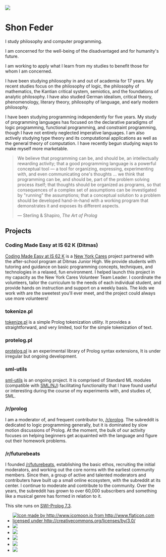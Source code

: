 <div id="header">

<img src="/f/media/indescriptum-logo.png" id="logo">

# Shon Feder

</div>

<div id="statement" class="main-category">

<div id="bio">

I study philosophy and computer programming. 

I am concerned for the well-being of the disadvantaged and for humanity's future.

I am working to apply what I learn from my studies to benefit those for whom I
am concerned.

I have been studying philosophy in and out of academia for 17 years. My recent
studies focus on the philosophy of logic, the philosophy of mathematics, the
Kantian critical system, semiotics, and the foundations of analytic philosophy.
I have also studied German idealism, critical theory, phenomenology, literary
theory, philosophy of language, and early modern philosophy.

I have been studying programming independently for five years. My study of
programming languages has focused on the declarative paradigms of logic
programming, functional programming, and constraint programming, though I have
not entirely neglected imperative languages. I am also actively studying type
theory and its computational applications as well as the general theory of
computation. I have recently begun studying ways to make myself more marketable.

</div>

<div id="epigraph" class="main-category">

> We believe that programming can be, and should be, an intellectually rewarding
> activity; that a good programming language is a powerful conceptual tool
> &mdash; a tool for organizing, expressing, experimenting with, and even
> communicating one's thoughts ... we think that programming can be, and should
> be, part of the problem solving process itself; that thoughts should be
> organized as programs, so that consequences of a complex set of assumptions
> can be investigated by "running" the assumptions; that a conceptual solution
> to a problem should be developed hand-in-hand with a working program that
> demonstrates it and exposes its different aspects. 
> 
> &mdash; Sterling & Shapiro, *The Art of Prolog*

</div>

</div>

<div id="projects" class="main-category">

## Projects

### Coding Made Easy at IS 62 K (Ditmas)

[Coding Made Easy at IS 62 K](https://www.newyorkcares.org/projects/coding-made-easy-62-k-ditmas-7)
is a [New York Cares](https://www.newyorkcares.org/) project partnered with the
after-school program at Ditmas Junior High. We provide students with tutoring
and guidance on basic programming concepts, techniques, and technologies in a
relaxed, fun environment. I helped launch this project in my capacity as the New
York Cares Volunteer Team Leader. I coordinate the volunteers, tailor the
curriculum to the needs of each individual student, and provide hands on
instruction and support on a weekly basis. The kids we work with are the
sweetest you'll ever meet, and the project could always use more volunteers!

### tokenize.pl

[tokenize.pl](https://github.com/aBathologist/tokenize) is a simple Prolog
tokenization utility. It provides a straightforward, and very limited, tool for
the simple tokenization of text.

### protelog.pl

[protelog.pl](https://github.com/aBathologist/protelog) is an experimental
library of Prolog syntax extensions, It is under irregular but ongoing
development.

### sml-utils

[sml-utils](https://github.com/aBathologist/sml-utils) is an ongoing project. It
is comprised of Standard ML modules (compatible with
[SML/NJ](http://www.smlnj.org)) facilitating functionality that I have found
useful or interesting during the course of my experiments with, and studies of,
SML.

### /r/prolog

I am a moderator of, and frequent contributor to,
[/r/prolog](https://www.reddit.com/r/prolog). The subreddit is dedicated to logic
programming generally, but it is dominated by slow motion discussions of Prolog.
At the moment, the bulk of our activity focuses on helping beginners get acquainted
with the language and figure out their homework problems.

### /r/futurebeats

I founded [/r/futurebeats](https://www.reddit.com/r/futurebeats), establishing
the basic ethos, recruiting the initial moderators, and working out the core
norms with the earliest community members. Since then, a group of active and
talented moderators and contributers have built up a small online ecosystem,
with the subreddit at its center. I continue to moderate and contribute to the
community. Over the years, the subreddit has grown to over 60,000 subscribers
and something like a musical genre has formed in relation to it.

</div>


<div id="powered_by">

This site runs on [SWI-Prolog 7.3](http://www.swi-prolog.org/FAQ/PrologLAMP.txt).

</div>

<div id="footer" class="active">

<div id="digital_presence">

- <a href="https://twitter.com/ShonFeder" target="_blank" title="Twitter Profile"><img class="sm-link" alt="Icon made by http://www.icomoon.io from http://www.flaticon.com licensed under http://creativecommons.org/licenses/by/3.0/" src="f/media/twitter-logo.png"></a>
- <a href="https://github.com/aBathologist" target="_blank" title="Github Profile"><img class="sm-link" src="f/media/github-logo.png"></a>
- <a href="http://stackoverflow.com/users/1187277/shon-feder" target="_blank" title="Stackoverflow Profile"><img class="sm-link" src="f/media/stackoverflow-logo.png"></a>
- <a href="https://www.reddit.com/user/abathologist/" target="_blank" title="Reddit Profile"><img class="sm-link" src="f/media/reddit-logo.png"></a>
- <a href="https://www.linkedin.com/in/shonfeder" target="_blank" title="LinkedIn Profile"><img class="sm-link" src="f/media/linkedin-logo.png"></a>
- <a href="mailto:shon.feder@gmail.com?Subject=Making+Contact" target="_blank" title="Email Me"><img class="sm-link" src="f/media/email-logo.png"></a>

</div>

</div>
